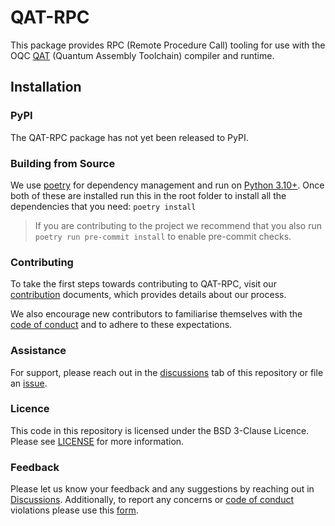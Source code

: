 # QAT-RPC

This package provides RPC (Remote Procedure Call) tooling for use with the OQC 
[QAT](https://oqc-community.github.io/qat/main/index.html) (Quantum Assembly Toolchain) compiler and runtime.

## Installation

### PyPI

The QAT-RPC package has not yet been released to PyPI.

### Building from Source

We use [poetry](https://python-poetry.org/) for dependency management and run on
[Python 3.10+](https://www.python.org/downloads/).
Once both of these are installed run this in the root folder to install all the dependencies that you need: `poetry install`

> If you are contributing to the project we recommend that you also run
> `poetry run pre-commit install`
> to enable pre-commit checks.

### Contributing

To take the first steps towards contributing to QAT-RPC, visit our
[contribution](https://github.com/oqc-community/qat-rpc/blob/main/CONTRIBUTING.rst) documents, which provides details about our
process.

We also encourage new contributors to familiarise themselves with the
[code of conduct](https://github.com/oqc-community/qat-rpc/blob/main/CODE_OF_CONDUCT.rst) and to adhere to these
expectations.

### Assistance

For support, please reach out in the [discussions](https://github.com/oqc-community/qat-rpc/discussions) tab of this repository or file an [issue](https://github.com/oqc-community/qat-rpc/issues).

### Licence

This code in this repository is licensed under the BSD 3-Clause Licence.
Please see [LICENSE](https://github.com/oqc-community/qat-rpc/blob/main/LICENSE) for more information.

### Feedback

Please let us know your feedback and any suggestions by reaching out in [Discussions](https://github.com/oqc-community/qat-rpc/discussions>).
Additionally, to report any concerns or
[code of conduct](https://github.com/oqc-community/qat-rpc/blob/main/CODE_OF_CONDUCT.rst) violations please use this
[form](https://docs.google.com/forms/d/e/1FAIpQLSeyEX_txP3JDF3RQrI3R7ilPHV9JcZIyHPwLLlF6Pz7iGnocw/viewform?usp=sf_link).
